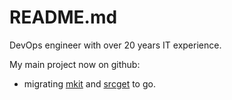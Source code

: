# README.md

DevOps engineer with over 20 years IT experience.


My main project now on github:
* migrating [mkit](https://github.com/dellelce/mkit) and [srcget](https://github.com/dellelce/srcget) to go.

